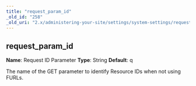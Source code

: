 ```yaml
---
title: "request_param_id"
_old_id: "258"
_old_uri: "2.x/administering-your-site/settings/system-settings/request_param_id"
---
```


## request\_param\_id

**Name**: Request ID Parameter
**Type**: String
**Default**: q

The name of the GET parameter to identify Resource IDs when not using FURLs.
